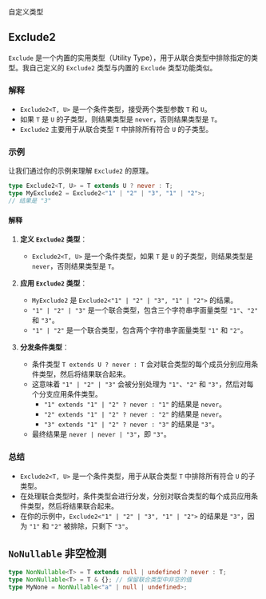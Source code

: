 自定义类型

## Exclude2

`Exclude` 是一个内置的实用类型（Utility Type），用于从联合类型中排除指定的类型。我自己定义的 `Exclude2` 类型与内置的 `Exclude` 类型功能类似。

### 解释

- `Exclude2<T, U>` 是一个条件类型，接受两个类型参数 `T` 和 `U`。
- 如果 `T` 是 `U` 的子类型，则结果类型是 `never`，否则结果类型是 `T`。
- `Exclude2` 主要用于从联合类型 `T` 中排除所有符合 `U` 的子类型。

### 示例

让我们通过你的示例来理解 `Exclude2` 的原理。

```typescript
type Exclude2<T, U> = T extends U ? never : T;
type MyExclude2 = Exclude2<"1" | "2" | "3", "1" | "2">;
// 结果是 "3"
```

#### 解释

1. **定义 `Exclude2` 类型**：
   - `Exclude2<T, U>` 是一个条件类型，如果 `T` 是 `U` 的子类型，则结果类型是 `never`，否则结果类型是 `T`。

2. **应用 `Exclude2` 类型**：
   - `MyExclude2` 是 `Exclude2<"1" | "2" | "3", "1" | "2">` 的结果。
   - `"1" | "2" | "3"` 是一个联合类型，包含三个字符串字面量类型 `"1"`、`"2"` 和 `"3"`。
   - `"1" | "2"` 是一个联合类型，包含两个字符串字面量类型 `"1"` 和 `"2"`。

3. **分发条件类型**：
   - 条件类型 `T extends U ? never : T` 会对联合类型的每个成员分别应用条件类型，然后将结果联合起来。
   - 这意味着 `"1" | "2" | "3"` 会被分别处理为 `"1"`、`"2"` 和 `"3"`，然后对每个分支应用条件类型。
     - `"1" extends "1" | "2" ? never : "1"` 的结果是 `never`。
     - `"2" extends "1" | "2" ? never : "2"` 的结果是 `never`。
     - `"3" extends "1" | "2" ? never : "3"` 的结果是 `"3"`。
   - 最终结果是 `never | never | "3"`，即 `"3"`。

### 总结

- `Exclude2<T, U>` 是一个条件类型，用于从联合类型 `T` 中排除所有符合 `U` 的子类型。
- 在处理联合类型时，条件类型会进行分发，分别对联合类型的每个成员应用条件类型，然后将结果联合起来。
- 在你的示例中，`Exclude2<"1" | "2" | "3", "1" | "2">` 的结果是 `"3"`，因为 `"1"` 和 `"2"` 被排除，只剩下 `"3"`。



## `NoNullable` 非空检测

```typescript
type NonNullable<T> = T extends null | undefined ? never : T;
type NonNullable<T> = T & {}; // 保留联合类型中非空的值
type MyNone = NonNullable<"a" | null | undefined>;
```

